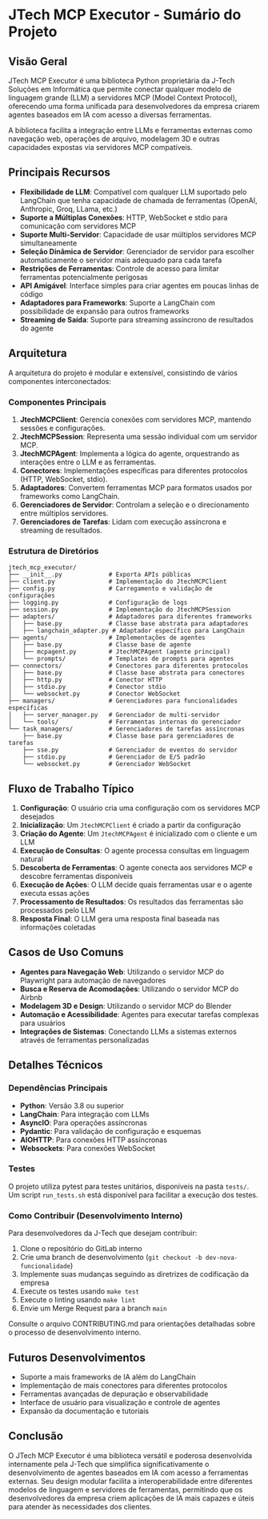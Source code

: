 # JTech MCP Executor - Sumário do Projeto

## Visão Geral

JTech MCP Executor é uma biblioteca Python proprietária da J-Tech Soluções em Informática que permite conectar qualquer modelo de linguagem grande (LLM) a servidores MCP (Model Context Protocol), oferecendo uma forma unificada para desenvolvedores da empresa criarem agentes baseados em IA com acesso a diversas ferramentas.

A biblioteca facilita a integração entre LLMs e ferramentas externas como navegação web, operações de arquivo, modelagem 3D e outras capacidades expostas via servidores MCP compatíveis.

## Principais Recursos

- **Flexibilidade de LLM**: Compatível com qualquer LLM suportado pelo LangChain que tenha capacidade de chamada de ferramentas (OpenAI, Anthropic, Groq, LLama, etc.)
- **Suporte a Múltiplas Conexões**: HTTP, WebSocket e stdio para comunicação com servidores MCP
- **Suporte Multi-Servidor**: Capacidade de usar múltiplos servidores MCP simultaneamente
- **Seleção Dinâmica de Servidor**: Gerenciador de servidor para escolher automaticamente o servidor mais adequado para cada tarefa
- **Restrições de Ferramentas**: Controle de acesso para limitar ferramentas potencialmente perigosas
- **API Amigável**: Interface simples para criar agentes em poucas linhas de código
- **Adaptadores para Frameworks**: Suporte a LangChain com possibilidade de expansão para outros frameworks
- **Streaming de Saída**: Suporte para streaming assíncrono de resultados do agente

## Arquitetura

A arquitetura do projeto é modular e extensível, consistindo de vários componentes interconectados:

### Componentes Principais

1. **JtechMCPClient**: Gerencia conexões com servidores MCP, mantendo sessões e configurações.
2. **JtechMCPSession**: Representa uma sessão individual com um servidor MCP.
3. **JtechMCPAgent**: Implementa a lógica do agente, orquestrando as interações entre o LLM e as ferramentas.
4. **Conectores**: Implementações específicas para diferentes protocolos (HTTP, WebSocket, stdio).
5. **Adaptadores**: Convertem ferramentas MCP para formatos usados por frameworks como LangChain.
6. **Gerenciadores de Servidor**: Controlam a seleção e o direcionamento entre múltiplos servidores.
7. **Gerenciadores de Tarefas**: Lidam com execução assíncrona e streaming de resultados.

### Estrutura de Diretórios

```
jtech_mcp_executor/
├── __init__.py             # Exporta APIs públicas
├── client.py               # Implementação do JtechMCPClient
├── config.py               # Carregamento e validação de configurações
├── logging.py              # Configuração de logs
├── session.py              # Implementação do JtechMCPSession
├── adapters/               # Adaptadores para diferentes frameworks
│   ├── base.py             # Classe base abstrata para adaptadores
│   ├── langchain_adapter.py # Adaptador específico para LangChain
├── agents/                 # Implementações de agentes
│   ├── base.py             # Classe base de agente
│   ├── mcpagent.py         # JtechMCPAgent (agente principal)
│   └── prompts/            # Templates de prompts para agentes
├── connectors/             # Conectores para diferentes protocolos
│   ├── base.py             # Classe base abstrata para conectores
│   ├── http.py             # Conector HTTP
│   ├── stdio.py            # Conector stdio
│   └── websocket.py        # Conector WebSocket
├── managers/               # Gerenciadores para funcionalidades específicas
│   ├── server_manager.py   # Gerenciador de multi-servidor
│   └── tools/              # Ferramentas internas do gerenciador
└── task_managers/          # Gerenciadores de tarefas assíncronas
    ├── base.py             # Classe base para gerenciadores de tarefas
    ├── sse.py              # Gerenciador de eventos do servidor
    ├── stdio.py            # Gerenciador de E/S padrão
    └── websocket.py        # Gerenciador WebSocket
```

## Fluxo de Trabalho Típico

1. **Configuração**: O usuário cria uma configuração com os servidores MCP desejados
2. **Inicialização**: Um `JtechMCPClient` é criado a partir da configuração
3. **Criação do Agente**: Um `JtechMCPAgent` é inicializado com o cliente e um LLM
4. **Execução de Consultas**: O agente processa consultas em linguagem natural
5. **Descoberta de Ferramentas**: O agente conecta aos servidores MCP e descobre ferramentas disponíveis
6. **Execução de Ações**: O LLM decide quais ferramentas usar e o agente executa essas ações
7. **Processamento de Resultados**: Os resultados das ferramentas são processados pelo LLM
8. **Resposta Final**: O LLM gera uma resposta final baseada nas informações coletadas

## Casos de Uso Comuns

- **Agentes para Navegação Web**: Utilizando o servidor MCP do Playwright para automação de navegadores
- **Busca e Reserva de Acomodações**: Utilizando o servidor MCP do Airbnb
- **Modelagem 3D e Design**: Utilizando o servidor MCP do Blender
- **Automação e Acessibilidade**: Agentes para executar tarefas complexas para usuários
- **Integrações de Sistemas**: Conectando LLMs a sistemas externos através de ferramentas personalizadas

## Detalhes Técnicos

### Dependências Principais

- **Python**: Versão 3.8 ou superior
- **LangChain**: Para integração com LLMs
- **AsyncIO**: Para operações assíncronas
- **Pydantic**: Para validação de configuração e esquemas
- **AIOHTTP**: Para conexões HTTP assíncronas
- **Websockets**: Para conexões WebSocket

### Testes

O projeto utiliza pytest para testes unitários, disponíveis na pasta `tests/`. Um script `run_tests.sh` está disponível para facilitar a execução dos testes.

### Como Contribuir (Desenvolvimento Interno)

Para desenvolvedores da J-Tech que desejam contribuir:

1. Clone o repositório do GitLab interno
2. Crie uma branch de desenvolvimento (`git checkout -b dev-nova-funcionalidade`)
3. Implemente suas mudanças seguindo as diretrizes de codificação da empresa
4. Execute os testes usando `make test`
5. Execute o linting usando `make lint` 
6. Envie um Merge Request para a branch `main`

Consulte o arquivo CONTRIBUTING.md para orientações detalhadas sobre o processo de desenvolvimento interno.

## Futuros Desenvolvimentos

- Suporte a mais frameworks de IA além do LangChain
- Implementação de mais conectores para diferentes protocolos
- Ferramentas avançadas de depuração e observabilidade
- Interface de usuário para visualização e controle de agentes
- Expansão da documentação e tutoriais

## Conclusão

O JTech MCP Executor é uma biblioteca versátil e poderosa desenvolvida internamente pela J-Tech que simplifica significativamente o desenvolvimento de agentes baseados em IA com acesso a ferramentas externas. Seu design modular facilita a interoperabilidade entre diferentes modelos de linguagem e servidores de ferramentas, permitindo que os desenvolvedores da empresa criem aplicações de IA mais capazes e úteis para atender às necessidades dos clientes.